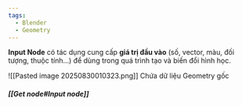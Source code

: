 ```yaml
---
tags:
  - Blender
  - Geometry
---
```

**Input Node** có tác dụng cung cấp **giá trị đầu vào** (số, vector, màu, đối tượng, thuộc tính…) để dùng trong quá trình tạo và biến đổi hình học.

![[Pasted image 20250830010323.png]]
Chứa dữ liệu Geometry gốc

##### **[[Get node#Input node]]**


